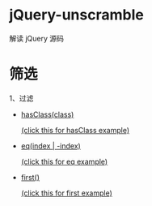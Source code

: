 # jQuery-unscramble
解读 jQuery 源码

# 筛选 #

1、过滤

  - [ hasClass(class)](https://github.com/huainanhai/jQuery-unscramble/blob/master/markdown/hasClass.md)

    [(click this for hasClass example)](https://github.com/huainanhai/jQuery-unscramble/blob/master/public/js/hasClass.js)

  - [eq(index | -index)](https://github.com/huainanhai/jQuery-unscramble/blob/master/markdown/eq.md)

    [(click this for eq example)](https://github.com/huainanhai/jQuery-unscramble/blob/master/public/js/eq.js)

  - [first()](https://github.com/huainanhai/jQuery-unscramble/blob/master/markdown/first.md)

    [(click this for first example)](https://github.com/huainanhai/jQuery-unscramble/blob/master/public/js/first.js)
